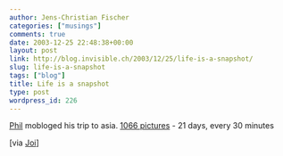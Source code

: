 ```yaml
---
author: Jens-Christian Fischer
categories: ["musings"]
comments: true
date: 2003-12-25 22:48:38+00:00
layout: post
link: http://blog.invisible.ch/2003/12/25/life-is-a-snapshot/
slug: life-is-a-snapshot
tags: ["blog"]
title: Life is a snapshot
type: post
wordpress_id: 226
---
```


[Phil](http://www.flashenabled.com/) mobloged his trip to asia. [1066 pictures](http://www.philliptorrone.com/option3/) - 21 days, every 30 minutes

[via [Joi](http://joi.ito.com/archives/2003/12/25/phillip_torrones_moblog_maddness.html)]
